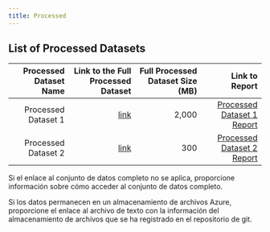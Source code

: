 ```yaml
---
title: Processed
---
```


## List of Processed Datasets


| Processed Dataset Name | Link to the Full Processed Dataset   | Full Processed Dataset Size (MB)  | Link to Report |
| ---:| ---: | ---: | ---: |
| Processed Dataset 1 | [link](link/to/processed/dataset1) | 2,000 | [Processed Dataset 1 Report](link/to/report1)|
| Processed Dataset 2 | [link](link/to/processed/dataset2) | 300 | [Processed Dataset 2 Report](link/to/report2)|


Si el enlace al conjunto de datos completo no se aplica, proporcione información sobre cómo acceder al conjunto de datos completo.

Si los datos permanecen en un almacenamiento de archivos Azure, proporcione el enlace al archivo de texto con la información del almacenamiento de archivos que se ha registrado en el repositorio de git.